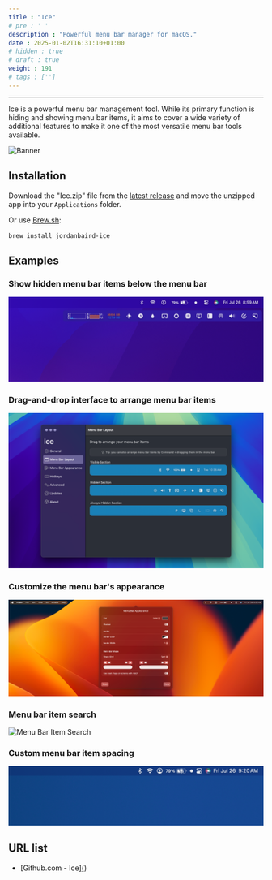 ```yaml
---
title : "Ice"
# pre : ' '
description : "Powerful menu bar manager for macOS."
date : 2025-01-02T16:31:10+01:00
# hidden : true
# draft : true
weight : 191
# tags : ['']
---
```


---

Ice is a powerful menu bar management tool. While its primary function is hiding and showing menu bar items, it aims to cover a wide variety of additional features to make it one of the most versatile menu bar tools available.

![Banner](https://github.com/user-attachments/assets/4423085c-4e4b-4f3d-ad0f-90a217c03470)

## Installation

Download the "Ice.zip" file from the [latest release](https://github.com/jordanbaird/Ice/releases/latest) and move the unzipped app into your `Applications` folder.

Or use [Brew.sh](https://brew.sh/):

```plain
brew install jordanbaird-ice
```

## Examples

### Show hidden menu bar items below the menu bar

![Ice Bar](images/ice-bar.png)

### Drag-and-drop interface to arrange menu bar items

![Menu Bar Layout](images/menu-bar-layout.png)

### Customize the menu bar's appearance

![Menu Bar Appearance](images/menu-bar-appearance.png)

### Menu bar item search

![Menu Bar Item Search](images/menu-bar-item-search.png)

### Custom menu bar item spacing

![Menu Bar Item Spacing](images/menu-bar-item-spacing.png)

## URL list

- [Github.com - Ice][(](https://github.com/jordanbaird/Ice))
